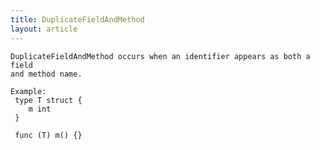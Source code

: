 ```yaml
---
title: DuplicateFieldAndMethod
layout: article
---
```

<!-- Copyright 2023 The Go Authors. All rights reserved.
     Use of this source code is governed by a BSD-style
     license that can be found in the LICENSE file. -->

<!-- Code generated by generrordocs.go; DO NOT EDIT. -->

```
DuplicateFieldAndMethod occurs when an identifier appears as both a field
and method name.

Example:
 type T struct {
 	m int
 }

 func (T) m() {}
```

